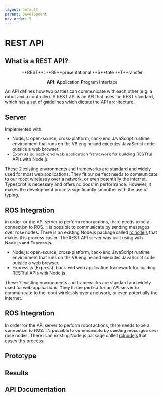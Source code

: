 ```yaml
---
layout: default
parent: Development
nav_order: 5
---
```


# REST API

## What is a REST API?

<center>
<div class="code-example" markdown="1">
**REST**: **RE**presentational **S**tate **T**ransfer

**API**: **A**pplication **P**rogram **I**nterface
</div>
</center>


An API defines how two parties can communicate with each other (e.g. a robot and a controller). A REST API is an API that uses the REST standard, which has a set of guidelines which dictate the API architecture.

## Server
Implemented with:

- Node.js: open-source, cross-platform, back-end JavaScript runtime environment that runs on the V8 engine and executes JavaScript code outside a web browser.
- Express.js: back-end web application framework for building RESTful APIs with Node.js

These 2 existing environments and frameworks are standard and widely used for most web applications. They fit our perfect needs to communicate to our robot wirelessly over a network, or even potentially the internet. Typescript is necessary and offers no boost in performance. However, it makes the development process significantly smoother with the use of typing.

## ROS Integration
In order for the API server to perform robot actions, there needs to be a connection to ROS.
It is possible to communicate by sending messages over rose nodes.
There is an existing Node.js package called [rclnodejs](https://www.npmjs.com/package/rclnodejs) that makes this process easier.
The REST API server was built using with Node.js and Express.js.
- Node.js: open-source, cross-platform, back-end JavaScript runtime environment that runs on the V8 engine and executes JavaScript code outside a web browser.
- Express.js (Express): back-end web application framework for building RESTful APIs with Node.js

These 2 existing environments and frameworks are standard and widely used for web applications. They fit the perfect for an API server to communicate to the robot wirelessly over a network, or even potentially the internet.

## ROS Integration

In order for the API server to perform robot actions, there needs to be a connection to ROS. It’s possible to communicate by sending messages over rose nodes. There is an existing Node.js package called [rclnodejs](https://www.npmjs.com/package/rclnodejs) that eases this process.

## Prototype

## Results

## API Documentation
